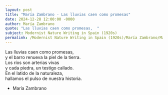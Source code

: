 ```yaml
---
layout: post
title: "María Zambrano - Las lluvias caen como promesas"
date: 2024-12-28 12:00:00 -0000
author: María Zambrano
quote: "Las lluvias caen como promesas,  "
subject: Modernist Nature Writing in Spain (1920s)
permalink: /Modernist Nature Writing in Spain (1920s)/María Zambrano/María Zambrano - Las lluvias caen como promesas
---
```


Las lluvias caen como promesas,  
y el barro renueva la piel de la tierra.  
Los ríos son arterias vivas  
y cada piedra, un testigo callado.  
En el latido de la naturaleza,  
hallamos el pulso de nuestra historia.

- María Zambrano
